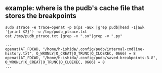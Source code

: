 ## example: where is the pudb's cache file that stores the breakpoints

```
sudo strace -e trace=openat -p $(ps -aux |grep pudb|head -1|awk '{print $2}') -o /tmp/pudb_ptrace.txt
cat /tmp/pudb_ptrace.txt |grep -v ".so"|grep -v ".py"
```

```
...
openat(AT_FDCWD, "/home/h-ishida/.config/pudb/internal-cmdline-history.txt", O_WRONLY|O_CREAT|O_TRUNC|O_CLOEXEC, 0666) = 8
openat(AT_FDCWD, "/home/h-ishida/.config/pudb/saved-breakpoints-3.8", O_WRONLY|O_CREAT|O_TRUNC|O_CLOEXEC, 0666) = 8
...
```

